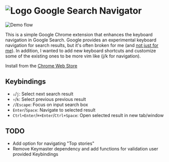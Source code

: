 # ![Logo](https://github.com/infokiller/google-search-navigator/blob/master/icon48.png?raw=true) Google Search Navigator

![Demo flow](https://github.com/infokiller/google-search-navigator/blob/master/demo.gif?raw=true)

This is a simple Google Chrome extension that enhances the keyboard navigation
in Google Search. Google provides an experimental keyboard navigation for search
results, but it's often broken for me (and [not just for
me](https://goo.gl/1zMkYu)). In addition, I wanted to add new keyboard shortcuts
and customize some of the existing ones to be more vim like (j/k for
navigation).

Install from the [Chrome Web
Store](https://chrome.google.com/webstore/detail/enhanced-keyboard-navigat/cohamjploocgoejdfanacfgkhjkhdkek)

## Keybindings

*   `↓`/`j`: Select next search result
*   `↑`/`k`: Select previous previous result
*   `/`/`Escape`: Focus on input search box
*   `Enter`/`Space`: Navigate to selected result
*   `Ctrl+Enter`/`⌘+Enter`/`Ctrl+Space`: Open selected result in new tab/window

## TODO

*   Add option for navigating "Top stories"
*   Remove Keymaster dependency and add functions for validation user provided
    Keybindings
